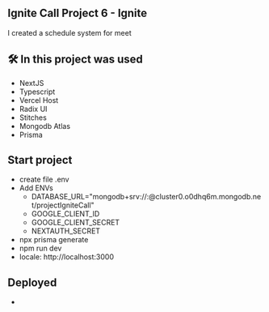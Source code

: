 ## Ignite Call Project 6 - Ignite

I created a schedule system for meet

## 🛠️ In this project was used

- NextJS
- Typescript
- Vercel Host
- Radix UI
- Stitches
- Mongodb Atlas
- Prisma

## Start project

- create file .env
- Add ENVs
  - DATABASE_URL="mongodb+srv://:@cluster0.o0dhq6m.mongodb.net/projectIgniteCall"
  - GOOGLE_CLIENT_ID
  - GOOGLE_CLIENT_SECRET
  - NEXTAUTH_SECRET
- npx prisma generate
- npm run dev
- locale: http://localhost:3000

## Deployed

- 
